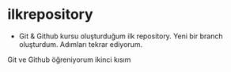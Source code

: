 # ilkrepository

- Git & Github kursu oluşturduğum ilk repository.
Yeni bir branch oluşturdum. Adımları tekrar ediyorum.

Git ve Github öğreniyorum ikinci kısım